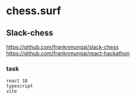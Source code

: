 # chess.surf


## Slack-chess

https://github.com/franknmungai/slack-chess
https://github.com/franknmungai/react-hackathon

### task

```
react 18
typescript
vite

```